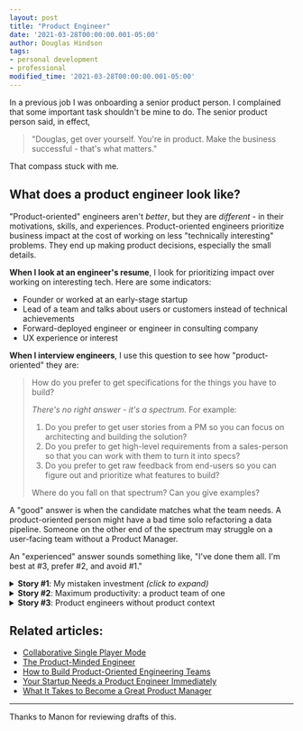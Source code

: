 ```yaml
---
layout: post
title: "Product Engineer"
date: '2021-03-28T00:00:00.001-05:00'
author: Douglas Hindson
tags: 
- personal development
- professional
modified_time: '2021-03-28T00:00:00.001-05:00'
---
```


In a previous job I was onboarding a senior product person. I complained that some important task shouldn't be mine to do. The senior product person said, in effect,

> "Douglas, get over yourself. You're in product. Make the business successful - that's what matters."

That compass stuck with me.

## What does a product engineer look like?

"Product-oriented" engineers aren't *better*, but they are *different* - in their motivations, skills, and experiences. Product-oriented engineers prioritize business impact at the cost of working on less "technically interesting" problems. They end up making product decisions, especially the small details.

**When I look at an engineer's resume**, I look for prioritizing impact over working on interesting tech. Here are some indicators:

* Founder or worked at an early-stage startup
* Lead of a team and talks about users or customers instead of technical achievements
* Forward-deployed engineer or engineer in consulting company
* UX experience or interest

**When I interview engineers**, I use this question to see how "product-oriented" they are:

> How do you prefer to get specifications for the things you have to build?
> 
> *There's no right answer - it's a spectrum.* For example:
>
> 1. Do you prefer to get user stories from a PM so you can focus on architecting and building the solution?
> 2. Do you prefer to get high-level requirements from a sales-person so that you can work with them to turn it into specs?
> 3. Do you prefer to get raw feedback from end-users so you can figure out and prioritize what features to build?
>
> Where do you fall on that spectrum? Can you give examples?

A "good" answer is when the candidate matches what the team needs. A product-oriented person might have a bad time solo refactoring a data pipeline. Someone on the other end of the spectrum may struggle on a user-facing team without a Product Manager.

An "experienced" answer sounds something like, "I've done them all. I'm best at #3, prefer #2, and avoid #1."

<details>
<summary><b>Story #1</b>: My mistaken investment <i>(click to expand)</i></summary>

<br/>

Healthcare systems in a foreign country? Doctors, nurses, hospitals, gp practices, rota management... I worked in this company, but I had no interest in this domain.

<br/><br/>

I wanted to improve transferrable skills. I expected product managers and designers to hand me specs, so I could focus on architecting and building. That kinda worked out, but when our team met the cofounders for strategic discussions, I couldn't contribute much. I could estimate the effort involved in building a mockup, but I couldn't propose an alternative with 2x value at 0.5x cost. Others could smell my lack of enthusiasm for the business - especially the cofounders, who lived and breathed it.

<br/><br/>

Your colleagues want you to care about the team and company. People who care want to work with other people who care. When you prove your investment in the business, others will reciprocate, investing more in you. I could have accelerated my growth in responsibilities and position if I displayed more enthusiasm for the product and business.

<br/><br/>

Five years later, here I am working in that same business domain and a different technical one.

<br/><br/>

</details>

<details>
<summary><b>Story #2</b>: Maximum productivity: a product team of one</summary>

<br/>

I once kicked off a project composed of just one engineer and the users of a narrowly-scoped service. We set the goal to be, "make the most impactful improvements possible within five weeks."

<br/><br/>

The developer onboarded to the problem space as and when needed. The users and developer prioritized ruthlessly. They met ad-hoc every couple days to review the latest iteration and reprioritize. They shipped and shipped.

<br/><br/>

The entire problem space, solution space, priorities, and project plan lived in the brain of one person. There was little-to-no communication overhead, waiting, or blockers. It was an exceptionally productive and fulfilling project for everyone involved.

<br/><br/>

</details>

<details>
<summary><b>Story #3</b>: Product engineers without product context</summary>

<br/>

I once joined a team that needed its engineers to behave like product engineers. They didn't.

<br/><br/>

The developers only met with their users when directed to, even though their users worked at desks a few meters away. The developer team waited for decisions to come from product managers and designers. The service they worked on was just a piece of a much larger product, about which they had little context. Decisions <i>happened to them</i> and they weren't in control of their future. Their projects went off-track and got cancelled. They often built the wrong thing, and how could they know what the right thing was? They barely grasped the much larger puzzle they were a part of.

<br/><br/>

Of course, these circumstances came from mismanagement, blitz-scaling, and recent bad experiences - not the developers themselves, who were mostly new anyways.

<br/><br/>

The PM expressed that the developers were always invited to interact with users, but didn't really participate. During onboarding, I did some user interviews to build context. Afterwards, I seeded FOMO by sharing how I interviewed our users, gaining key information and relationships necessary to make better technical decisions.

<br/><br/>

One month in, my first project on the team was set to begin bridging two products. Over and over, the team resisted a solution because we had a fear of imagined risks. We ended up going down the "low-risk" path that incurred tech debt - we spent six developer-months on a project and didn't ship it. We scrapped the solution and we redid it properly later when everyone had sufficient context.

<br/><br/>

</details>




## Related articles:

* [Collaborative Single Player Mode](https://blog.rstankov.com/collaborative-single-player-mode/)
* [The Product-Minded Engineer](https://blog.pragmaticengineer.com/the-product-minded-engineer/)
* [How to Build Product-Oriented Engineering Teams](https://blog.amplitude.com/how-to-build-product-oriented-engineering-teams)
* [Your Startup Needs a Product Engineer Immediately](https://jproco.medium.com/your-startup-needs-a-product-engineer-immediately-8902f7787c25)
* [What It Takes to Become a Great Product Manager](https://hbr.org/2017/12/what-it-takes-to-become-a-great-product-manager)

---

Thanks to Manon for reviewing drafts of this.